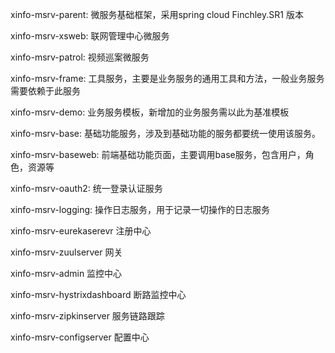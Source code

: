 xinfo-msrv-parent:
微服务基础框架，采用spring cloud Finchley.SR1 版本

xinfo-msrv-xsweb:
联网管理中心微服务

xinfo-msrv-patrol:
视频巡案微服务

xinfo-msrv-frame:
工具服务，主要是业务服务的通用工具和方法，一般业务服务需要依赖于此服务

xinfo-msrv-demo:
业务服务模板，新增加的业务服务需以此为基准模板

xinfo-msrv-base:
基础功能服务，涉及到基础功能的服务都要统一使用该服务。

xinfo-msrv-baseweb:
前端基础功能页面，主要调用base服务，包含用户，角色，资源等

xinfo-msrv-oauth2:
统一登录认证服务

xinfo-msrv-logging:
操作日志服务，用于记录一切操作的日志服务

xinfo-msrv-eurekaserevr
注册中心

xinfo-msrv-zuulserver
网关

xinfo-msrv-admin
监控中心

xinfo-msrv-hystrixdashboard
断路监控中心

xinfo-msrv-zipkinserver
服务链路跟踪

xinfo-msrv-configserver
配置中心























